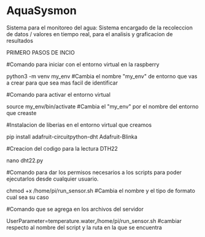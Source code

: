 # AquaSysmon
Sistema para el monitoreo del agua: Sistema encargado de la recoleccion de datos / valores en tiempo real, para el analisis y graficacion de resultados


PRIMERO PASOS DE INCIO

  #Comando para iniciar con el entorno virtual en la raspberry

python3 -m venv my_env   #Cambia el nombre "my_env" de entorno que vas a crear para que sea mas facil de identificar

  #Comando para activar el entorno virtual 

source my_env/bin/activate  #Cambia el "my_env" por el nombre del entorno que creaste

  #Instalacion de liberias en el entorno virtual que creamos

pip install adafruit-circuitpython-dht Adafruit-Blinka

  #Creacion del codigo para la lectura DTH22

nano dht22.py

  #Comando para dar los permisos necesarios a los scripts para poder ejecutarlos desde cualquier usuario.

chmod +x /home/pi/run_sensor.sh   #Cambia el nombre y el tipo de formato cual sea su caso 


  #Comando que se agrega en los archivos del servidor

UserParameter=temperature.water,/home/pi/run_sensor.sh #cambiar respecto al nombre del script y la ruta en la que se encuentra

